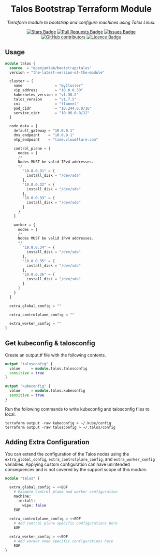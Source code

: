 <h1 align="center">Talos Bootstrap Terraform Module</h1>
<p align="center"><i>Terraform module to bootstrap and configure machines using Talos Linux. </i></p>
<div align="center">
<a href="[https://github.com/openjamlab/terraform-talos-bootstrap/stargazers](https://github.com/openjamlab/terraform-talos-bootstrap/stargazers)"><img src="https://img.shields.io/github/stars/openjamlab/terraform-talos-bootstrap?style=for-the-badge" alt="Stars Badge"/></a>
<a href="https://github.com/openjamlab/terraform-talos-bootstrap/pulls"><img src="https://img.shields.io/github/issues-pr/openjamlab/terraform-talos-bootstrap?style=for-the-badge" alt="Pull Requests Badge"/></a>
<a href="https://github.com/openjamlab/terraform-talos-bootstrap/issues"><img src="https://img.shields.io/github/issues/openjamlab/terraform-talos-bootstrap?style=for-the-badge" alt="Issues Badge"/></a>
<a href="https://github.com/openjamlab/terraform-talos-bootstrap/graphs/contributors"><img alt="GitHub contributors" src="https://img.shields.io/github/contributors/openjamlab/terraform-talos-bootstrap?style=for-the-badge"></a>
<a href="https://github.com/openjamlab/terraform-talos-bootstrap/blob/master/LICENCE"><img src="https://img.shields.io/github/license/openjamlab/terraform-talos-bootstrap?style=for-the-badge" alt="Licence Badge"/></a>
</div>

## Usage

```terraform
module talos {
  source  = "openjamlab/bootstrap/talos"
  version = "the-latest-version-of-the-module"

  cluster = {
    name               = "myCluster"
    vip_address        = "10.0.0.30"
    kubernetes_version = "v1.30.2"
    talos_version      = "v1.7.5"
    cni                = "flannel"
    pod_cidr           = "10.244.0.0/16"
    service_cidr       = "10.96.0.0/12"
  }

  node_data = {
    default_gateway = "10.0.0.1"
    dns_endpoint    = "10.0.0.1"
    ntp_endpoint    = "time.cloudflare.com"

    control_plane = {
      nodes = {
      /*
      Nodes MUST be valid IPv4 addresses.
      */
        "10.0.0.31" = {
          install_disk = "/dev/sda"
        },
        "10.0.0.32" = {
          install_disk = "/dev/sda"
        },
        "10.0.0.33" = {
          install_disk = "/dev/sda"
        }
      }
    }

    worker = {
      nodes = {
      /*
      Nodes MUST be valid IPv4 addresses.
      */
        "10.0.0.34" = {
          install_disk = "/dev/sda"
        },
        "10.0.0.35" = {
          install_disk = "/dev/sda"
        },
        "10.0.0.36" = {
          install_disk = "/dev/sda"
        }
      }
    }
  }

  extra_global_config = ""

  extra_controlplane_config = ""
    
  extra_worker_config = ""
}
```
## Get kubeconfig & talosconfig

Create an output.tf file with the following contents.

```terraform
output "talosconfig" {
  value     = module.talos.talosconfig
  sensitive = true
}

output "kubeconfig" {
  value     = module.talos.kubeconfig
  sensitive = true
}
```

Run the following commands to write kubeconfig and talosconfig files to local.

```
terraform output -raw kubeconfig > ~/.kube/config
terraform output -raw talosconfig > ~/.talos/config
```

## Adding Extra Configuration

You can extend the configuration of the Talos nodes using the `extra_global_config`, `extra_controlplane_config`, and `extra_worker_config` variables. Applying custom configuration can have unintended consequences and is not covered by the support scope of this module.

```terraform
module "talos" {
  ...
  extra_global_config = <<EOF
    # Example control plane and worker configuration
    machine:
      install:
        wipe: false
    EOF

  extra_controlplane_config = <<EOF
    # Add control plane specific configurations here
    EOF
    
  extra_worker_config = <<EOF
    # Add worker node specific configurations here
    EOF
}
```